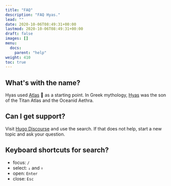 ```yaml
---
title: "FAQ"
description: "FAQ Hyas."
lead: ""
date: 2020-10-06T08:49:31+00:00
lastmod: 2020-10-06T08:49:31+00:00
draft: false
images: []
menu: 
  docs:
    parent: "help"
weight: 410
toc: true
---
```


## What's with the name?

Hyas used [Atlas](https://github.com/indigotree/atlas) 🙏 as a starting point. In Greek mythology,
[Hyas](https://www.greekmythology.com/Other_Gods/Minor_Gods/Hyas/hyas.html) was the son of the Titan Atlas and the Oceanid Aethra.

## Can I get support?

Visit [Hugo Discourse](https://discourse.gohugo.io/) and use the search. If that does not help, start a new topic and ask your question.

## Keyboard shortcuts for search?

- focus: `/`
- select: `↓` and `↑`
- open: `Enter`
- close: `Esc`
